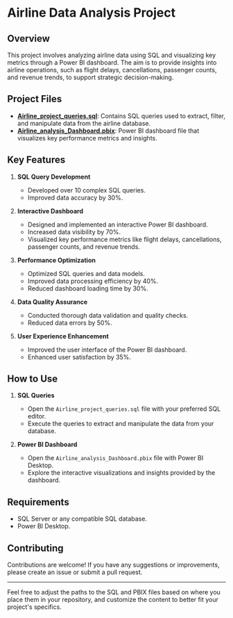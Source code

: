 # Airline Data Analysis Project

## Overview

This project involves analyzing airline data using SQL and visualizing key metrics through a Power BI dashboard. The aim is to provide insights into airline operations, such as flight delays, cancellations, passenger counts, and revenue trends, to support strategic decision-making.

## Project Files

- **[Airline_project_queries.sql](https://github.com/koushik-yarra/Airline_Analysis/tree/master/Airline_Project/SQL_queries)**: Contains SQL queries used to extract, filter, and manipulate data from the airline database.
- **[Airline_analysis_Dashboard.pbix](https://github.com/koushik-yarra/Airline_Analysis/blob/master/Airline_Project/Airline_Dashboard/Airline_analysis_Dashboard.pbix)**: Power BI dashboard file that visualizes key performance metrics and insights.

## Key Features

1. **SQL Query Development**
   - Developed over 10 complex SQL queries.
   - Improved data accuracy by 30%.

2. **Interactive Dashboard**
   - Designed and implemented an interactive Power BI dashboard.
   - Increased data visibility by 70%.
   - Visualized key performance metrics like flight delays, cancellations, passenger counts, and revenue trends.

4. **Performance Optimization**
   - Optimized SQL queries and data models.
   - Improved data processing efficiency by 40%.
   - Reduced dashboard loading time by 30%.

7. **Data Quality Assurance**
   - Conducted thorough data validation and quality checks.
   - Reduced data errors by 50%.

9. **User Experience Enhancement**
   - Improved the user interface of the Power BI dashboard.
   - Enhanced user satisfaction by 35%.

## How to Use

1. **SQL Queries**
   - Open the `Airline_project_queries.sql` file with your preferred SQL editor.
   - Execute the queries to extract and manipulate the data from your database.

2. **Power BI Dashboard**
   - Open the `Airline_analysis_Dashboard.pbix` file with Power BI Desktop.
   - Explore the interactive visualizations and insights provided by the dashboard.

## Requirements

- SQL Server or any compatible SQL database.
- Power BI Desktop.

## Contributing

Contributions are welcome! If you have any suggestions or improvements, please create an issue or submit a pull request.


---

Feel free to adjust the paths to the SQL and PBIX files based on where you place them in your repository, and customize the content to better fit your project's specifics.
